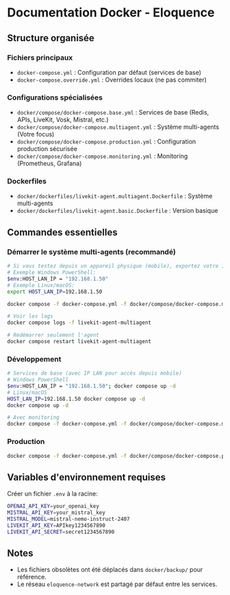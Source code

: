 # Documentation Docker - Eloquence

## Structure organisée

### Fichiers principaux
- `docker-compose.yml` : Configuration par défaut (services de base)
- `docker-compose.override.yml` : Overrides locaux (ne pas commiter)

### Configurations spécialisées
- `docker/compose/docker-compose.base.yml` : Services de base (Redis, APIs, LiveKit, Vosk, Mistral, etc.)
- `docker/compose/docker-compose.multiagent.yml` : Système multi-agents (Votre focus)
- `docker/compose/docker-compose.production.yml` : Configuration production sécurisée
- `docker/compose/docker-compose.monitoring.yml` : Monitoring (Prometheus, Grafana)

### Dockerfiles
- `docker/dockerfiles/livekit-agent.multiagent.Dockerfile` : Système multi-agents
- `docker/dockerfiles/livekit-agent.basic.Dockerfile` : Version basique

## Commandes essentielles

### Démarrer le système multi-agents (recommandé)
```bash
# Si vous testez depuis un appareil physique (mobile), exportez votre IP LAN
# Exemple Windows PowerShell:
$env:HOST_LAN_IP = "192.168.1.50"
# Exemple Linux/macOS:
export HOST_LAN_IP=192.168.1.50

docker compose -f docker-compose.yml -f docker/compose/docker-compose.multiagent.yml up -d

# Voir les logs
docker compose logs -f livekit-agent-multiagent

# Redémarrer seulement l'agent
docker compose restart livekit-agent-multiagent
```

### Développement
```bash
# Services de base (avec IP LAN pour accès depuis mobile)
# Windows PowerShell
$env:HOST_LAN_IP = "192.168.1.50"; docker compose up -d
# Linux/macOS
HOST_LAN_IP=192.168.1.50 docker compose up -d
docker compose up -d

# Avec monitoring
docker compose -f docker-compose.yml -f docker/compose/docker-compose.monitoring.yml up -d
```

### Production
```bash
docker compose -f docker-compose.yml -f docker/compose/docker-compose.production.yml up -d
```

## Variables d'environnement requises
Créer un fichier `.env` à la racine:
```bash
OPENAI_API_KEY=your_openai_key
MISTRAL_API_KEY=your_mistral_key
MISTRAL_MODEL=mistral-nemo-instruct-2407
LIVEKIT_API_KEY=APIkey1234567890
LIVEKIT_API_SECRET=secret1234567890
```

## Notes
- Les fichiers obsolètes ont été déplacés dans `docker/backup/` pour référence.
- Le réseau `eloquence-network` est partagé par défaut entre les services.

